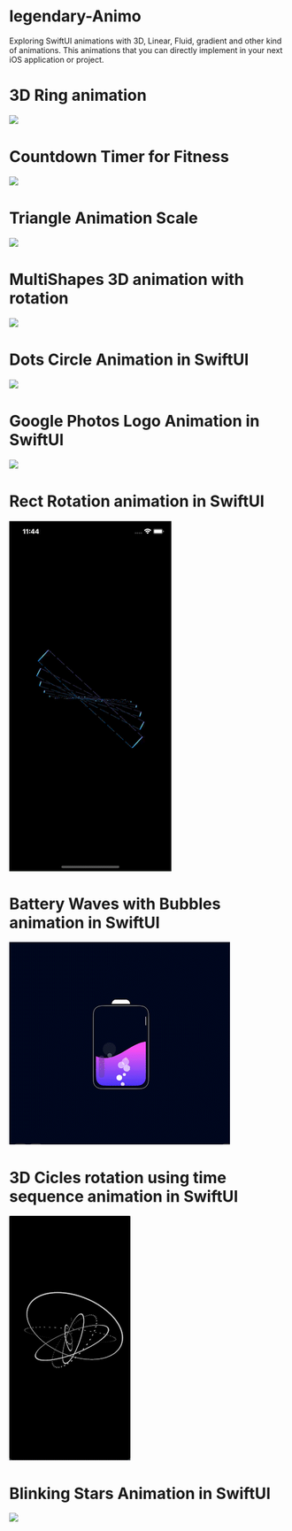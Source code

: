 # legendary-Animo
Exploring SwiftUI animations with 3D, Linear, Fluid, gradient and other kind of animations. This animations that you can directly implement in your next iOS application or project.

# 3D Ring animation 

![](https://github.com/iAmVishal16/legendary-Animo/blob/main/Simulator_Screen_Recording_-_iPhone_14_Pro_-_2023-04-04_at_11_31_56_AdobeExpress.gif)

# Countdown Timer for Fitness

![](https://github.com/iAmVishal16/legendary-Animo/blob/main/Simulator_Screen_Recording_-_iPhone_14_Pro_-_2023-04-04_at_11_46_29_AdobeExpress.gif)

# Triangle Animation Scale
![](https://github.com/iAmVishal16/legendary-Animo/blob/main/Screen_Recording_2023-04-08_at_3_59_03_PM_AdobeExpress.gif)

# MultiShapes 3D animation with rotation
![](https://github.com/iAmVishal16/legendary-Animo/blob/main/Simulator_Screen_Recording_-_iPhone_14_-_2023-04-11_at_15_04_16_AdobeExpress.gif)

# Dots Circle Animation in SwiftUI
![](https://github.com/iAmVishal16/legendary-Animo/blob/main/Simulator_Screen_Recording_-_iPhone_14_-_2023-04-15_at_08_45_40_AdobeExpress.gif)

# Google Photos Logo Animation in SwiftUI
![](https://github.com/iAmVishal16/legendary-Animo/blob/main/Screen_Recording_2023-04-22_at_9_03_32_PM_AdobeExpress.gif)

# Rect Rotation animation in SwiftUI
![](Simulator_Screen_Recording_-_iPhone_14_-_2023-05-14_at_23_44_52_AdobeExpress.gif)

# Battery Waves with Bubbles animation in SwiftUI
![](Screen_Recording_2023-06-12_at_11_32_21_PM_AdobeExpress.gif)

# 3D Cicles rotation using time sequence animation in SwiftUI
![](Screen_Recording_2023-06-20_at_11_34_19_PM_AdobeExpress.gif)

# Blinking Stars Animation in SwiftUI
![](BlinkingStarsAnimationSwiftUI.gif)

